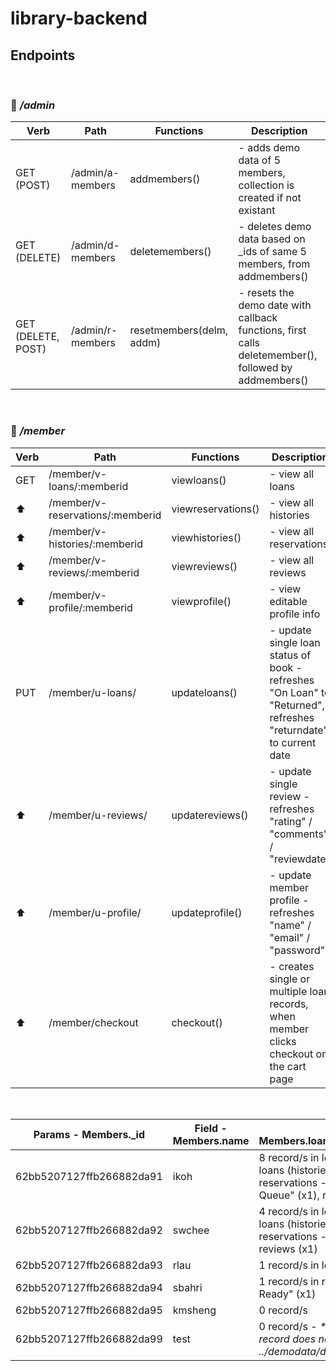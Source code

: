 # library-backend

## Endpoints

&nbsp;

### 🚩 _/admin_

| Verb               | Path             | Functions                | Description                                                                                          |
| ------------------ | ---------------- | ------------------------ | ---------------------------------------------------------------------------------------------------- |
| GET (POST)         | /admin/a-members | addmembers()             | - adds demo data of 5 members, collection is created if not existant                                 |
| GET (DELETE)       | /admin/d-members | deletemembers()          | - deletes demo data based on \_ids of same 5 members, from addmembers()                              |
| GET (DELETE, POST) | /admin/r-members | resetmembers(delm, addm) | - resets the demo date with callback functions, first calls deletemember(), followed by addmembers() |

&nbsp;
&nbsp;

### 🚩 _/member_

| Verb | Path                             | Functions          | Description                                                                                                     | Comments         |
| ---- | -------------------------------- | ------------------ | --------------------------------------------------------------------------------------------------------------- | ---------------- |
| GET  | /member/v-loans/:memberid        | viewloans()        | - view all loans                                                                                                |                  |
| ⬆️   | /member/v-reservations/:memberid | viewreservations() | - view all histories                                                                                            |                  |
| ⬆️   | /member/v-histories/:memberid    | viewhistories()    | - view all reservations                                                                                         |                  |
| ⬆️   | /member/v-reviews/:memberid      | viewreviews()      | - view all reviews                                                                                              |                  |
| ⬆️   | /member/v-profile/:memberid      | viewprofile()      | - view editable profile info                                                                                    |                  |
| PUT  | /member/u-loans/                 | updateloans()      | - update single loan status of book - refreshes "On Loan" to "Returned", refreshes "returndate" to current date | - In Progress    |
| ⬆️   | /member/u-reviews/               | updatereviews()    | - update single review - refreshes "rating" / "comments" / "reviewdate"                                         | - In Progress    |
| ⬆️   | /member/u-profile/               | updateprofile()    | - update member profile - refreshes "name" / "email" / "password"                                               | - Hashing on pwd |
| ⬆️   | /member/checkout                 | checkout()         | - creates single or multiple loan records, when member clicks checkout on the cart page                         |                  |

&nbsp;
&nbsp;

| Params - Members.\_id    | Field - Members.name | Field - Members.loans/reservations/reviews                                                                                                  |
| ------------------------ | -------------------- | ------------------------------------------------------------------------------------------------------------------------------------------- |
| 62bb5207127ffb266882da91 | ikoh                 | 8 record/s in loans - "On Loan" (x2), loans (histories) - "Returned" (x2), reservations - "Pickup Ready (x1), "In Queue" (x1), reviews (x2) |
| 62bb5207127ffb266882da92 | swchee               | 4 record/s in loans - "On Loan" (x1), loans (histories) - "Returned" (x1), reservations - "In Queue" (x1), reviews (x1)                     |
| 62bb5207127ffb266882da93 | rlau                 | 1 record/s in loans - "On Loan" (x1)                                                                                                        |
| 62bb5207127ffb266882da94 | sbahri               | 1 record/s in reservations - "Pickup Ready" (x1)                                                                                            |
| 62bb5207127ffb266882da95 | kmsheng              | 0 record/s                                                                                                                                  |
| 62bb5207127ffb266882da99 | test                 | 0 record/s - _\*\*\* This particular record does not exist in ../demodata/dd-members.json_                                                  |
